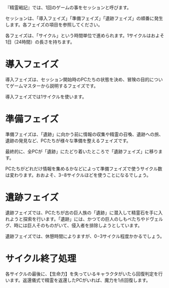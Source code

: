 『精霊戦記』では、1回のゲームの事をセッションと呼びます。

セッションは、「導入フェイズ」「準備フェイズ」「遺跡フェイズ」の順番に発生します。各フェイズの項目を参照してください。

各フェイズは、「サイクル」という時間単位で進められます。1サイクルはおよそ1日（24時間）の長さを持ちます。



# 導入フェイズ

導入フェイズは、セッション開始時のPCたちの状態を決め、冒険の目的についてゲームマスターから説明するフェイズです。

導入フェイズでは1サイクルを使います。

# 準備フェイズ

準備フェイズは、「遺跡」に向かう前に情報の収集や精霊の召喚、遺跡への旅、遺跡の発見など、PCたちが様々な準備を整えるフェイズです。

最終的に、全PCが「遺跡」にたどり着いたところで「遺跡フェイズ」に移ります。

PCたちがどれだけ情報を集めるかなどによって準備フェイズで使うサイクル数は変わります。おおよそ、3−8サイクルほどを使うことになるでしょう。

# 遺跡フェイズ

遺跡フェイズでは、PCたちが古の巨人族の「遺跡」に潜入して精霊石を手に入れようと探索を行います。「遺跡」には、かつての巨人のしもべたちやドヴェルグ、時には巨人そのものがいて、侵入者を排除しようとしています。

遺跡フェイズでは、休憩時間によりますが、0−3サイクル程度かかるでしょう。

# サイクル終了処理

各サイクルの最後に、【生命力】を失っているキャラクタがいたら回復判定を行います。返還儀式で精霊を返還したPCがいれば、魔力を1点回復します。
